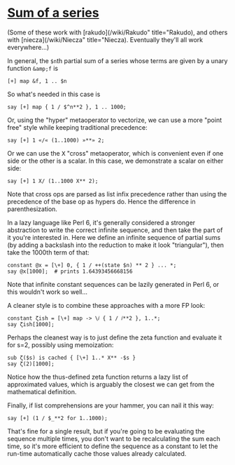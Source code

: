 [1]: http://rosettacode.org/wiki/Sum_of_a_series

# [Sum of a series][1]

(Some of these work with [rakudo](/wiki/Rakudo" title="Rakudo), and others with [niecza](/wiki/Niecza" title="Niecza). Eventually they'll all work everywhere...)



In general, the `$n`th partial sum of a series whose terms are given by a unary function `&amp;f` is

```perl6
[+] map &f, 1 .. $n
```


So what's needed in this case is

```perl6
say [+] map { 1 / $^n**2 }, 1 .. 1000;
```


Or, using the "hyper" metaoperator to vectorize, we can use a more "point free" style while keeping traditional precedence:

```perl6
say [+] 1 «/« (1..1000) »**» 2;
```


Or we can use the <tt>X</tt> "cross" metaoperator, which is convenient even if one side or the other is a scalar. In this case, we demonstrate a scalar on either side:

```perl6
say [+] 1 X/ (1..1000 X** 2);
```


Note that cross ops are parsed as list infix precedence rather than using the precedence of the base op as hypers do. Hence the difference in parenthesization.



In a lazy language like Perl 6, it's generally considered a stronger abstraction to write the correct infinite sequence, and then take the part of it you're interested in.
Here we define an infinite sequence of partial sums (by adding a backslash into the reduction to make it look "triangular"), then take the 1000th term of that:

```perl6
constant @x = [\+] 0, { 1 / ++(state $n) ** 2 } ... *;
say @x[1000];  # prints 1.64393456668156
```


Note that infinite constant sequences can be lazily generated in Perl 6, or this wouldn't work so well...



A cleaner style is to combine these approaches with a more FP look:

```perl6
constant ζish = [\+] map -> \𝑖 { 1 / 𝑖**2 }, 1..*;
say ζish[1000];
```


Perhaps the cleanest way is to just define the zeta function and evaluate it for s=2, possibly using memoization:

```perl6
sub ζ($s) is cached { [\+] 1..* X** -$s }
say ζ(2)[1000];
```


Notice how the thus-defined zeta function returns a lazy list of approximated values, which is arguably the closest we can get from the mathematical definition.



Finally, if list comprehensions are your hammer, you can nail it this way:

```perl6
say [+] (1 / $_**2 for 1..1000);
```


That's fine for a single result, but if you're going to be evaluating the sequence multiple times, you don't want to be recalculating the sum each time, so it's more efficient to define the sequence as a constant to let the run-time automatically cache those values already calculated.